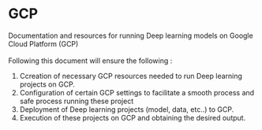 # GCP
Documentation and resources for running Deep learning models on Google Cloud Platform (GCP) 
<br /><br />
Following this document will ensure the following :<br />
  1. Ccreation of necessary GCP resources needed to run Deep learning projects on GCP.
  1. Configuration of certain GCP settings to facilitate a smooth process and safe process running these project
  1. Deployment of Deep learning projects (model, data, etc..) to GCP.
  1. Execution of these projects on GCP and obtaining the desired output. 
